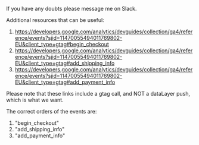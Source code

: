 If you have any doubts please message me on Slack. 

Additional resources that can be useful: 
1. https://developers.google.com/analytics/devguides/collection/ga4/reference/events?sjid=11470055494011769802-EU&client_type=gtag#begin_checkout
2. https://developers.google.com/analytics/devguides/collection/ga4/reference/events?sjid=11470055494011769802-EU&client_type=gtag#add_shipping_info
3. https://developers.google.com/analytics/devguides/collection/ga4/reference/events?sjid=11470055494011769802-EU&client_type=gtag#add_payment_info

Please note that these links include a gtag call, and NOT a dataLayer push, which is what we want. 

The correct orders of the events are: 
1. "begin_checkout"
2. "add_shipping_info"
3. "add_payment_info"
